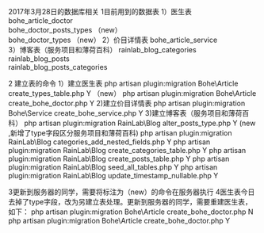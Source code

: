 2017年3月28日的数据库相关
1目前用到的数据表
1）医生表
bohe_article_doctor               
bohe_doctor_posts_types  （new）         
bohe_doctor_types       （new）
2）价目详情表
bohe_article_service              
3）博客表（服务项目和薄荷百科）
rainlab_blog_categories           
rainlab_blog_posts                
rainlab_blog_posts_categories

2 建立表的命令
1）建立医生表
php artisan plugin:migration Bohe\\Article create_types_table.php Y （new）
php artisan plugin:migration Bohe\\Article create_bohe_doctor.php Y 
2)建立价目详情表
php artisan plugin:migration Bohe\\Service create_bohe_service.php Y
3)建立博客表（服务项目和薄荷百科）
php artisan plugin:migration RainLab\\Blog alter_posts_type.php Y  (new ,新增了type字段区分服务项目和薄荷百科)
php artisan plugin:migration RainLab\\Blog categories_add_nested_fields.php Y
php artisan plugin:migration RainLab\\Blog create_categories_table.php Y
php artisan plugin:migration RainLab\\Blog create_posts_table.php Y
php artisan plugin:migration RainLab\\Blog seed_all_tables.php Y
php artisan plugin:migration RainLab\\Blog update_timestamp_nullable.php Y

3更新到服务器的同学，需要将标注为（new）的命令在服务器执行
4医生表今日去掉了type字段，改为另建立表处理。更新到服务器的同学，需要重建医生表，如下：
php artisan plugin:migration Bohe\\Article create_bohe_doctor.php N  
php artisan plugin:migration Bohe\\Article create_bohe_doctor.php Y


